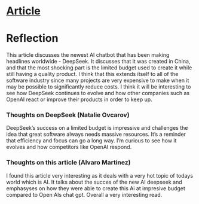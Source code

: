 # [Article](https://builtin.com/artificial-intelligence/what-deepseek-means-for-tech#:~:text=DeepSeek%20represents%20more%20than%20a,The%20implications%20are%20profound.)

# Reflection

This article discusses the newest AI chatbot that has been making headlines worldwide - DeepSeek. It discusses that it was created in China, and that the most shocking part is the limited budget used to create it while still having a quality product. I think that this extends itself to all of the software industry since many projects are very expensive to make when it may be possible to significantly reduce costs. I think it will be interesting to see how DeepSeek continues to evolve and how other companies such as OpenAI react or improve their products in order to keep up.

### Thoughts on DeepSeek  (Natalie Ovcarov)

DeepSeek’s success on a limited budget is impressive and challenges the idea that great software always needs massive resources. It’s a reminder that efficiency and focus can go a long way. I’m curious to see how it evolves and how competitors like OpenAI respond.

### Thoughts on this article (Alvaro Martinez)

I found this article very interesting as it deals with a very hot topic of todays world which is AI. It talks about the succes of the new AI deepseek and emphasyses on how they were able to create this Ai at impresive budget compared to Open AIs chat gpt. Overall a very interesting read.


